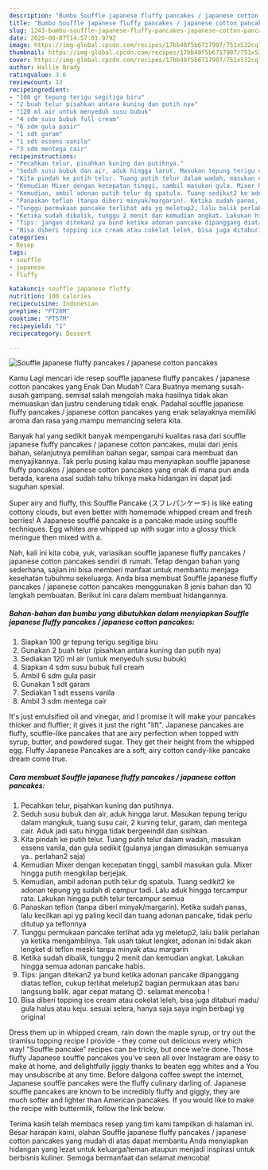 ```yaml
---
description: "Bumbu Souffle japanese fluffy pancakes / japanese cotton pancakes | Resep Bumbu Souffle japanese fluffy pancakes / japanese cotton pancakes Yang Paling Enak"
title: "Bumbu Souffle japanese fluffy pancakes / japanese cotton pancakes | Resep Bumbu Souffle japanese fluffy pancakes / japanese cotton pancakes Yang Paling Enak"
slug: 1243-bumbu-souffle-japanese-fluffy-pancakes-japanese-cotton-pancakes-resep-bumbu-souffle-japanese-fluffy-pancakes-japanese-cotton-pancakes-yang-paling-enak
date: 2020-08-07T14:57:01.979Z
image: https://img-global.cpcdn.com/recipes/17bb48f5b6717907/751x532cq70/souffle-japanese-fluffy-pancakes-japanese-cotton-pancakes-foto-resep-utama.jpg
thumbnail: https://img-global.cpcdn.com/recipes/17bb48f5b6717907/751x532cq70/souffle-japanese-fluffy-pancakes-japanese-cotton-pancakes-foto-resep-utama.jpg
cover: https://img-global.cpcdn.com/recipes/17bb48f5b6717907/751x532cq70/souffle-japanese-fluffy-pancakes-japanese-cotton-pancakes-foto-resep-utama.jpg
author: Hallie Brady
ratingvalue: 3.6
reviewcount: 12
recipeingredient:
- "100 gr tepung terigu segitiga biru"
- "2 buah telur pisahkan antara kuning dan putih nya"
- "120 ml air untuk menyeduh susu bubuk"
- "4 sdm susu bubuk full cream"
- "6 sdm gula pasir"
- "1 sdt garam"
- "1 sdt essens vanila"
- "3 sdm mentega cair"
recipeinstructions:
- "Pecahkan telur, pisahkan kuning dan putihnya."
- "Seduh susu bubuk dan air, aduk hingga larut. Masukan tepung terigu dalam mangkuk, tuang susu cair, 2 kuning telur, garam, dan mentega cair. Aduk jadi satu hingga tidak bergeeindil dan sisihkan."
- "Kita pindah ke putih telur. Tuang putih telur dalam wadah, masukan essens vanila, dan gula sedikit (gulanya jangan dimasukan semuanya ya.. perlahan2 saja)"
- "Kemudian Mixer dengan kecepatan tinggi, sambil masukan gula. Mixer hingga putih mengkilap berjejak."
- "Kemudian, ambil adonan putih telur dg spatula. Tuang sedikit2 ke adonan tepung yg sudah di campur tadi. Lalu aduk hingga tercampur rata. Lakukan hingga putih telur tercampur semua"
- "Panaskan teflon (tanpa diberi minyak/margarin). Ketika sudah panas, lalu kecilkan api yg paling kecil dan tuang adonan pancake, tidak perlu ditutup ya teflonnya"
- "Tunggu permukaan pancake terlihat ada yg meletup2, lalu balik perlahan ya ketika mengambilnya. Tak usah takut lengket, adonan ini tidak akan lengket di teflon meski tanpa minyak atau margarin"
- "Ketika sudah dibalik, tunggu 2 menit dan kemudian angkat. Lakukan hingga semua adonan pancake habis."
- "Tips: jangan ditekan2 ya bund ketika adonan pancake dipanggang diatas teflon, cukup terlihat meletup2 bagian permukaan atas baru langsung balik. agar cepat matang 😊. selamat mencoba !"
- "Bisa diberi topping ice cream atau cokelat leleh, bisa juga ditaburi madu/ gula halus atau keju. sesuai selera, hanya saja saya ingin berbagi yg original"
categories:
- Resep
tags:
- souffle
- japanese
- fluffy

katakunci: souffle japanese fluffy 
nutrition: 100 calories
recipecuisine: Indonesian
preptime: "PT28M"
cooktime: "PT57M"
recipeyield: "1"
recipecategory: Dessert

---
```



![Souffle japanese fluffy pancakes / japanese cotton pancakes](https://img-global.cpcdn.com/recipes/17bb48f5b6717907/751x532cq70/souffle-japanese-fluffy-pancakes-japanese-cotton-pancakes-foto-resep-utama.jpg)

Kamu Lagi mencari ide resep souffle japanese fluffy pancakes / japanese cotton pancakes yang Enak Dan Mudah? Cara Buatnya memang susah-susah gampang. semisal salah mengolah maka hasilnya tidak akan memuaskan dan justru cenderung tidak enak. Padahal souffle japanese fluffy pancakes / japanese cotton pancakes yang enak selayaknya memiliki aroma dan rasa yang mampu memancing selera kita.

Banyak hal yang sedikit banyak mempengaruhi kualitas rasa dari souffle japanese fluffy pancakes / japanese cotton pancakes, mulai dari jenis bahan, selanjutnya pemilihan bahan segar, sampai cara membuat dan menyajikannya. Tak perlu pusing kalau mau menyiapkan souffle japanese fluffy pancakes / japanese cotton pancakes yang enak di mana pun anda berada, karena asal sudah tahu triknya maka hidangan ini dapat jadi suguhan spesial.

Super airy and fluffy, this Souffle Pancake (スフレパンケーキ) is like eating cottony clouds, but even better with homemade whipped cream and fresh berries! A Japanese soufflé pancake is a pancake made using soufflé techniques. Egg whites are whipped up with sugar into a glossy thick meringue then mixed with a.


Nah, kali ini kita coba, yuk, variasikan souffle japanese fluffy pancakes / japanese cotton pancakes sendiri di rumah. Tetap dengan bahan yang sederhana, sajian ini bisa memberi manfaat untuk membantu menjaga kesehatan tubuhmu sekeluarga. Anda bisa membuat Souffle japanese fluffy pancakes / japanese cotton pancakes menggunakan 8 jenis bahan dan 10 langkah pembuatan. Berikut ini cara dalam membuat hidangannya.

<!--inarticleads1-->

##### Bahan-bahan dan bumbu yang dibutuhkan dalam menyiapkan Souffle japanese fluffy pancakes / japanese cotton pancakes:

1. Siapkan 100 gr tepung terigu segitiga biru
1. Gunakan 2 buah telur (pisahkan antara kuning dan putih nya)
1. Sediakan 120 ml air (untuk menyeduh susu bubuk)
1. Siapkan 4 sdm susu bubuk full cream
1. Ambil 6 sdm gula pasir
1. Gunakan 1 sdt garam
1. Sediakan 1 sdt essens vanila
1. Ambil 3 sdm mentega cair


It&#39;s just emulsified oil and vinegar, and I promise it will make your pancakes thicker and fluffier; it gives it just the right &#34;lift&#34;. Japanese pancakes are fluffy, souffle-like pancakes that are airy perfection when topped with syrup, butter, and powdered sugar. They get their height from the whipped egg. Fluffy Japanese Pancakes are a soft, airy cotton candy-like pancake dream come true. 

<!--inarticleads2-->

##### Cara membuat Souffle japanese fluffy pancakes / japanese cotton pancakes:

1. Pecahkan telur, pisahkan kuning dan putihnya.
1. Seduh susu bubuk dan air, aduk hingga larut. Masukan tepung terigu dalam mangkuk, tuang susu cair, 2 kuning telur, garam, dan mentega cair. Aduk jadi satu hingga tidak bergeeindil dan sisihkan.
1. Kita pindah ke putih telur. Tuang putih telur dalam wadah, masukan essens vanila, dan gula sedikit (gulanya jangan dimasukan semuanya ya.. perlahan2 saja)
1. Kemudian Mixer dengan kecepatan tinggi, sambil masukan gula. Mixer hingga putih mengkilap berjejak.
1. Kemudian, ambil adonan putih telur dg spatula. Tuang sedikit2 ke adonan tepung yg sudah di campur tadi. Lalu aduk hingga tercampur rata. Lakukan hingga putih telur tercampur semua
1. Panaskan teflon (tanpa diberi minyak/margarin). Ketika sudah panas, lalu kecilkan api yg paling kecil dan tuang adonan pancake, tidak perlu ditutup ya teflonnya
1. Tunggu permukaan pancake terlihat ada yg meletup2, lalu balik perlahan ya ketika mengambilnya. Tak usah takut lengket, adonan ini tidak akan lengket di teflon meski tanpa minyak atau margarin
1. Ketika sudah dibalik, tunggu 2 menit dan kemudian angkat. Lakukan hingga semua adonan pancake habis.
1. Tips: jangan ditekan2 ya bund ketika adonan pancake dipanggang diatas teflon, cukup terlihat meletup2 bagian permukaan atas baru langsung balik. agar cepat matang 😊. selamat mencoba !
1. Bisa diberi topping ice cream atau cokelat leleh, bisa juga ditaburi madu/ gula halus atau keju. sesuai selera, hanya saja saya ingin berbagi yg original


Dress them up in whipped cream, rain down the maple syrup, or try out the tiramisu topping recipe I provide - they come out delicious every which way! &#34;Souffle pancake&#34; recipes can be tricky, but once we&#39;re done. Those fluffy Japanese souffle pancakes you&#39;ve seen all over Instagram are easy to make at home, and delightfully jiggly thanks to beaten egg whites and a You may unsubscribe at any time. Before dalgona coffee swept the internet, Japanese souffle pancakes were the fluffy culinary darling of. Japanese souffle pancakes are known to be incredibly fluffy and giggly, they are much softer and lighter than American pancakes. If you would like to make the recipe with buttermilk, follow the link below. 

Terima kasih telah membaca resep yang tim kami tampilkan di halaman ini. Besar harapan kami, olahan Souffle japanese fluffy pancakes / japanese cotton pancakes yang mudah di atas dapat membantu Anda menyiapkan hidangan yang lezat untuk keluarga/teman ataupun menjadi inspirasi untuk berbisnis kuliner. Semoga bermanfaat dan selamat mencoba!
